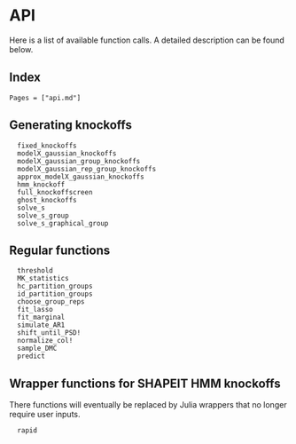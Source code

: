 
# API

Here is a list of available function calls. A detailed description can be found below. 

## Index

```@index
Pages = ["api.md"]
```

## Generating knockoffs

```@docs
  fixed_knockoffs
  modelX_gaussian_knockoffs
  modelX_gaussian_group_knockoffs
  modelX_gaussian_rep_group_knockoffs
  approx_modelX_gaussian_knockoffs
  hmm_knockoff
  full_knockoffscreen
  ghost_knockoffs
  solve_s
  solve_s_group
  solve_s_graphical_group
```

## Regular functions

```@docs
  threshold
  MK_statistics
  hc_partition_groups
  id_partition_groups
  choose_group_reps
  fit_lasso
  fit_marginal
  simulate_AR1
  shift_until_PSD!
  normalize_col!
  sample_DMC
  predict
```

## Wrapper functions for SHAPEIT HMM knockoffs

There functions will eventually be replaced by Julia wrappers that no longer require user inputs. 

```@docs
  rapid
```
